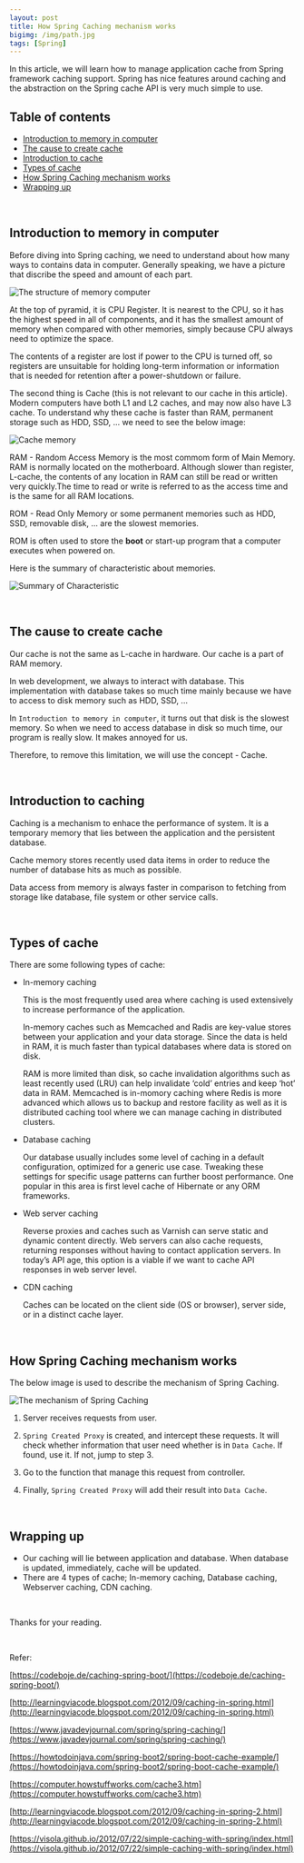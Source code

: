 ```yaml
---
layout: post
title: How Spring Caching mechanism works
bigimg: /img/path.jpg
tags: [Spring]
---
```


In this article, we will learn how to manage application cache from Spring framework caching support. Spring has nice features around caching and the abstraction on the Spring cache API is very much simple to use.

## Table of contents
- [Introduction to memory in computer](#introduction-to-memory-in-computer)
- [The cause to create cache](#the-cause-to-create-cache)
- [Introduction to cache](#introduction-to-cache)
- [Types of cache](#types-of-cache)
- [How Spring Caching mechanism works](#how-spring-caching-mechanism-works)
- [Wrapping up](#wrapping-up)


<br>

## Introduction to memory in computer
Before diving into Spring caching, we need to understand about how many ways to contains data in computer. Generally speaking, we have a picture that discribe the speed and amount of each part.

![The structure of memory computer](../img/Java-common/spring-caching/memory-structure.gif)

At the top of pyramid, it is CPU Register. It is nearest to the CPU, so it has the highest speed in all of components, and it has the smallest amount of memory when compared with other memories, simply because CPU always need to optimize the space.

The contents of a register are lost if power to the CPU is turned off, so registers are unsuitable for holding long-term information or information that is needed for retention after a power-shutdown or failure. 

The second thing is Cache (this is not relevant to our cache in this article). Modern computers have both L1 and L2 caches, and may now also have L3 cache. To understand why these cache is faster than RAM, permanent storage such as HDD, SSD, ... we need to see the below image:

![Cache memory](../img/Java-common/spring-caching/cache-memory.jpg)

RAM - Random Access Memory is the most commom form of Main Memory. RAM is normally located on the motherboard. Although slower than register, L-cache, the contents of any location in RAM can still be read or written very quickly.The time to read or write is referred to as the access time and is the same for all RAM locations. 

ROM - Read Only Memory or some permanent memories such as HDD, SSD, removable disk, ... are the slowest memories. 

ROM is often used to store the **boot** or start-up program that a computer executes when powered on.

Here is the summary of characteristic about memories.

![Summary of Characteristic](../img/Java-common/spring-caching/summary-of-characteristic.png)

<br>

## The cause to create cache
Our cache is not the same as L-cache in hardware. Our cache is a part of RAM memory.

In web development, we always to interact with database. This implementation with database takes so much time mainly because we have to access to disk memory such as HDD, SSD, ... 

In ```Introduction to memory in computer```, it turns out that disk is the slowest memory. So when we need to access database in disk so much time, our program is really slow. It makes annoyed for us.

Therefore, to remove this limitation, we will use the concept - Cache. 

<br>

## Introduction to caching
Caching is a mechanism to enhace the performance of system. It is a temporary memory that lies between the application and the persistent database. 

Cache memory stores recently used data items in order to reduce the number of database hits as much as possible.

Data access from memory is always faster in comparison to fetching from storage like database, file system or other service calls.

<br>

## Types of cache
There are some following types of cache:
- In-memory caching

     This is the most frequently used area where caching is used extensively to increase performance of the application.
     
    In-memory caches such as Memcached and Radis are key-value stores between your application and your data storage. Since the data is held in RAM, it is much faster than typical databases where data is stored on disk.

    RAM is more limited than disk, so cache invalidation algorithms such as least recently used (LRU) can help invalidate ‘cold’ entries and keep ‘hot’ data in RAM. Memcached is in-momory caching where Redis is more advanced which allows us to backup and restore facility as well as it is distributed caching tool where we can manage caching in distributed clusters.

- Database caching

    Our database usually includes some level of caching in a default configuration, optimized for a generic use case. Tweaking these settings for specific usage patterns can further boost performance. One popular in this area is first level cache of Hibernate or any ORM frameworks.

- Web server caching

    Reverse proxies and caches such as Varnish can serve static and dynamic content directly. Web servers can also cache requests, returning responses without having to contact application servers. In today’s API age, this option is a viable if we want to cache API responses in web server level.

- CDN caching

    Caches can be located on the client side (OS or browser), server side, or in a distinct cache layer.

<br>

## How Spring Caching mechanism works
The below image is used to describe the mechanism of Spring Caching.

![The mechanism of Spring Caching](../img/Java-common/spring-caching/spring-caching-mechanism.jpg)

1. Server receives requests from user.

2. ```Spring Created Proxy``` is created, and intercept these requests. It will check whether information that user need whether is in ```Data Cache```. If found, use it. If not, jump to step 3. 


3. Go to the function that manage this request from controller.

4. Finally, ```Spring Created Proxy``` will add their result into ```Data Cache```.

<br>

## Wrapping up
- Our caching will lie between application and database. When database is updated, immediately, cache will be updated. 
- There are 4 types of cache; In-memory caching, Database caching, Webserver caching, CDN caching.

<br>

Thanks for your reading.

<br>

Refer:

[https://codeboje.de/caching-spring-boot/](https://codeboje.de/caching-spring-boot/)

[http://learningviacode.blogspot.com/2012/09/caching-in-spring.html](http://learningviacode.blogspot.com/2012/09/caching-in-spring.html)

[https://www.javadevjournal.com/spring/spring-caching/](https://www.javadevjournal.com/spring/spring-caching/)

[https://howtodoinjava.com/spring-boot2/spring-boot-cache-example/](https://howtodoinjava.com/spring-boot2/spring-boot-cache-example/)

[https://computer.howstuffworks.com/cache3.htm](https://computer.howstuffworks.com/cache3.htm)

[http://learningviacode.blogspot.com/2012/09/caching-in-spring-2.html](http://learningviacode.blogspot.com/2012/09/caching-in-spring-2.html)

[https://visola.github.io/2012/07/22/simple-caching-with-spring/index.html](https://visola.github.io/2012/07/22/simple-caching-with-spring/index.html)